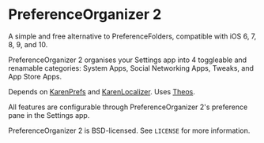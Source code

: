 PreferenceOrganizer 2
=====================

A simple and free alternative to PreferenceFolders, compatible with iOS 6, 7, 8, 9, and 10.

PreferenceOrganizer 2 organises your Settings app into 4 toggleable and renamable categories: System Apps, Social Networking Apps, Tweaks, and App Store Apps.

Depends on [KarenPrefs](https://github.com/angelXwind/KarenPrefs) and [KarenLocalizer](https://github.com/angelXwind/KarenLocalizer). Uses [Theos](https://github.com/theos/theos).

All features are configurable through PreferenceOrganizer 2's preference pane in the Settings app.

PreferenceOrganizer 2 is BSD-licensed. See `LICENSE` for more information.